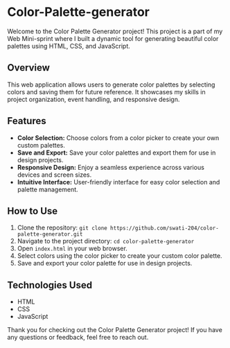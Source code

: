 # Color-Palette-generator
Welcome to the Color Palette Generator project! This project is a part of my Web Mini-sprint where I built a dynamic tool for generating beautiful color palettes using HTML, CSS, and JavaScript. 

## Overview

This web application allows users to generate color palettes by selecting colors and saving them for future reference. It showcases my skills in project organization, event handling, and responsive design.

## Features

- **Color Selection:** Choose colors from a color picker to create your own custom palettes.
- **Save and Export:** Save your color palettes and export them for use in design projects.
- **Responsive Design:** Enjoy a seamless experience across various devices and screen sizes.
- **Intuitive Interface:** User-friendly interface for easy color selection and palette management.

## How to Use

1. Clone the repository: `git clone https://github.com/swati-204/color-palette-generator.git`
2. Navigate to the project directory: `cd color-palette-generator`
3. Open `index.html` in your web browser.
4. Select colors using the color picker to create your custom color palette.
5. Save and export your color palette for use in design projects.

## Technologies Used

- HTML
- CSS
- JavaScript


Thank you for checking out the Color Palette Generator project! If you have any questions or feedback, feel free to reach out.
